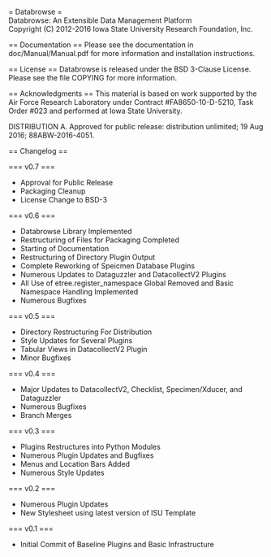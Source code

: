 = Databrowse =                                          
Databrowse:  An Extensible Data Management Platform     
Copyright (C) 2012-2016 Iowa State University Research Foundation, Inc. 

== Documentation ==
Please see the documentation in doc/Manual/Manual.pdf for more 
information and installation instructions.

== License ==
Databrowse is released under the BSD 3-Clause License.  Please see the file
COPYING for more information.

== Acknowledgments ==
This material is based on work supported by the Air Force Research Laboratory
under Contract #FA8650-10-D-5210, Task Order #023 and performed at Iowa State 
University.

DISTRIBUTION A.  Approved for public release:  distribution unlimited; 19 Aug 
2016; 88ABW-2016-4051.

== Changelog ==

=== v0.7 ===
 * Approval for Public Release
 * Packaging Cleanup
 * License Change to BSD-3

=== v0.6 ===
 * Databrowse Library Implemented
 * Restructuring of Files for Packaging Completed
 * Starting of Documentation
 * Restructuring of Directory Plugin Output
 * Complete Reworking of Speicmen Database Plugins
 * Numerous Updates to Dataguzzler and DatacollectV2 Plugins
 * All Use of etree.register_namespace Global Removed and Basic Namespace
   Handling Implemented
 * Numerous Bugfixes

=== v0.5 ===

 * Directory Restructuring For Distribution
 * Style Updates for Several Plugins
 * Tabular Views in DatacollectV2 Plugin
 * Minor Bugfixes

=== v0.4 ===
 
 * Major Updates to DatacollectV2, Checklist, Specimen/Xducer, and Dataguzzler
 * Numerous Bugfixes
 * Branch Merges

=== v0.3 ===

 * Plugins Restructures into Python Modules
 * Numerous Plugin Updates and Bugfixes
 * Menus and Location Bars Added
 * Numerous Style Updates

=== v0.2 ===

 * Numerous Plugin Updates
 * New Stylesheet using latest version of ISU Template

=== v0.1 ===

 * Initial Commit of Baseline Plugins and Basic Infrastructure



